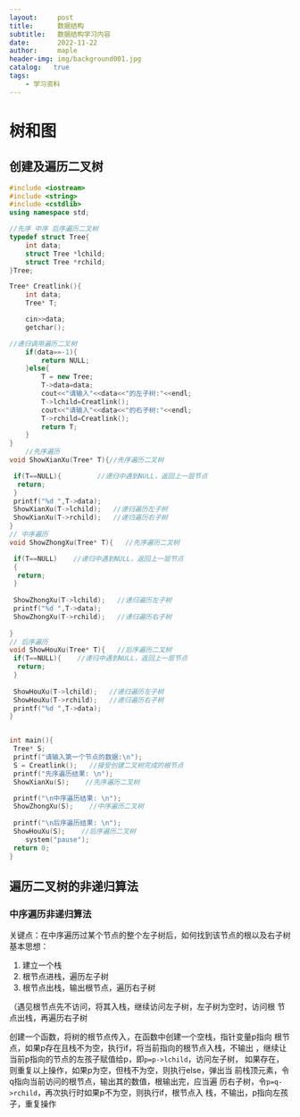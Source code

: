 ```yaml
---
layout:     post
title:      数据结构
subtitle:   数据结构学习内容
date:       2022-11-22
author:     maple
header-img: img/background001.jpg
catalog:   true
tags:
    - 学习资料
---
```


> <a name="kfSiH"></a>
# 树和图

## 创建及遍历二叉树

```cpp
#include <iostream>
#include <string>
#include <cstdlib>
using namespace std;

//先序 中序 后序遍历二叉树
typedef struct Tree{
    int data;
    struct Tree *lchild;
    struct Tree *rchild;
}Tree;

Tree* Creatlink(){
    int data;
    Tree* T;

    cin>>data;
    getchar();

//递归调用遍历二叉树
    if(data==-1){
        return NULL;
    }else{
        T = new Tree;
        T->data=data;
        cout<<"请输入"<<data<<"的左子树:"<<endl;
        T->lchild=Creatlink();
        cout<<"请输入"<<data<<"的右子树:"<<endl;
        T->rchild=Creatlink();
        return T;
    }
}
    //先序遍历
void ShowXianXu(Tree* T){//先序遍历二叉树

 if(T==NULL){         //递归中遇到NULL，返回上一层节点
  return;
 }
 printf("%d ",T->data);
 ShowXianXu(T->lchild);   //递归遍历左子树
 ShowXianXu(T->rchild);   //递归遍历右子树
}
// 中序遍历
void ShowZhongXu(Tree* T){   //先序遍历二叉树

 if(T==NULL)    //递归中遇到NULL，返回上一层节点
 {
  return;
 }
 
 ShowZhongXu(T->lchild);   //递归遍历左子树
 printf("%d ",T->data);
 ShowZhongXu(T->rchild);   //递归遍历右子树
 
}
// 后序遍历
void ShowHouXu(Tree* T){   //后序遍历二叉树
 if(T==NULL){    //递归中遇到NULL，返回上一层节点
  return;
 }
 
 ShowHouXu(T->lchild);   //递归遍历左子树
 ShowHouXu(T->rchild);   //递归遍历右子树
 printf("%d ",T->data);
}


int main(){
 Tree* S;
 printf("请输入第一个节点的数据:\n");
 S = Creatlink();   //接受创建二叉树完成的根节点
 printf("先序遍历结果: \n");
 ShowXianXu(S);    //先序遍历二叉树

 printf("\n中序遍历结果: \n");
 ShowZhongXu(S);    //中序遍历二叉树
 
 printf("\n后序遍历结果: \n");
 ShowHouXu(S);    //后序遍历二叉树
    system("pause");
 return 0; 
}  


```

## 遍历二叉树的非递归算法

### 中序遍历非递归算法

关键点：在中序遍历过某个节点的整个左子树后，如何找到该节点的根以及右子树
基本思想：

1. 建立一个栈
2. 根节点进栈，遍历左子树
3. 根节点出栈，输出根节点，遍历右子树

（遇见根节点先不访问，将其入栈，继续访问左子树，左子树为空时，访问根
节点出栈，再遍历右子树

创建一个函数，将树的根节点传入，在函数中创建一个空栈，指针变量p指向
根节点，如果p存在且栈不为空，执行if，将当前指向的根节点入栈，不输出
，继续让当前p指向的节点的左孩子赋值给p，即``p=p->lchild``，访问左子树，
如果存在，则重复以上操作，如果p为空，但栈不为空，则执行else，弹出当
前栈顶元素，令q指向当前访问的根节点，输出其的数值，根输出完，应当遍
历右子树，令``p=q->rchild``，再次执行时如果p不为空，则执行if，根节点入
栈，不输出，p指向左孩子，重复操作
